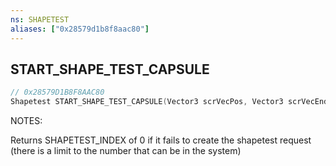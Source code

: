 ```yaml
---
ns: SHAPETEST
aliases: ["0x28579d1b8f8aac80"]
---
```

## START_SHAPE_TEST_CAPSULE

```c
// 0x28579D1B8F8AAC80
Shapetest START_SHAPE_TEST_CAPSULE(Vector3 scrVecPos, Vector3 scrVecEndPos, float fRadius, int LOSFlags, Entity entity, int Options);
```

NOTES:

Returns SHAPETEST_INDEX of 0 if it fails to create the shapetest request (there is a limit to the number that can be in the system)


